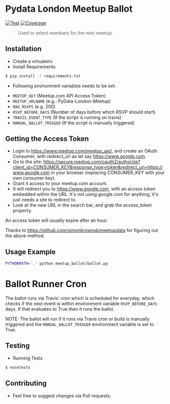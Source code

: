 # Pydata London Meetup Ballot

[![Test](https://github.com/PyDataLondon/meetup_ballot/actions/workflows/test.yml/badge.svg)](https://github.com/PyDataLondon/meetup_ballot/actions/workflows/test.yml) [![Coverage](https://codecov.io/gh/PyDataLondon/meetup_ballot/branch/master/graph/badge.svg)](https://codecov.io/gh/PyDataLondon/meetup_ballot/branch/master)

> Used to select members for the next meetup. 

## Installation

* Create a virtualenv
* Install Requirements

```bash
$ pip install -r requirements.txt
```

* Following environment variables needs to be set:
- `MEETUP_KEY` (Meetup.com API Access Token)
- `MEETUP_URLNAME` (e.g.: PyData-London-Meetup)
- `MAX_RSVPS` (e.g. 200)
- `RSVP_BEFORE_DAYS` (Number of days before which RSVP should start)
- `TRAVIS_EVENT_TYPE` (If the script is running on travis)
- `MANUAL_BALLOT_TRIGGER` (If the script is manually triggered)

## Getting the Access Token

- Login to https://www.meetup.com/meetup_api/, and create an OAuth Consumer, with redirect_uri as let say https://www.google.com.
- Go to the site: https://secure.meetup.com/oauth2/authorize?client_id=CONSUMER_KEY&response_type=token&redirect_uri=https://www.google.com in your browser (replacing CONSUMER_KEY with your own consumer key).
- Grant it access to your meetup.com account.
- It will redirect you to https://www.google.com, with an access token embedded within the URL. It's not using google.com for anything, it's just needs a site to redirect to.
- Look at the new URL in the search bar, and grab the access_token property.

An access token will usually expire after an hour.

Thanks to https://github.com/simonbrownsb/meetupdata for figuring out the above method.

## Usage Example

```bash
PYTHONPATH='.' python meetup_ballot/ballot.py
```

# Ballot Runner Cron

The ballot runs via Travis' cron which is scheduled for everyday, which checks if the next event is within
environment variable `RSVP_BEFORE_DAYS` days. If that evaluates to True then it runs the ballot.

NOTE: The ballot will run if it runs via Travis cron or build is manually triggered and the `MANUAL_BALLOT_TRIGGER`
environment variable is set to True.

## Testing

* Running Tests

```bash
$ nosetests
```

## Contributing

* Feel free to suggest changes via Pull requests.
